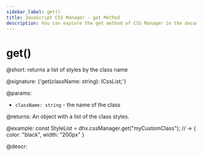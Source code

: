 ```yaml
---
sidebar_label: get()
title: JavaScript CSS Manager - get Method 
description: You can explore the get method of CSS Manager in the documentation of the DHTMLX JavaScript UI library. Browse developer guides and API reference, try out code examples and live demos, and download a free 30-day evaluation version of DHTMLX Suite.
---
```


# get()

@short: returns a list of styles by the class name

@signature: {'get(className: string): ICssList;'}

@params:
- `className: string` - the name of the class

@returns:
An object with a list of the class styles.

@example:
const StyleList =  dhx.cssManager.get("myCustomClass");
// -> { color: "black", width: "200px" }

@descr:
